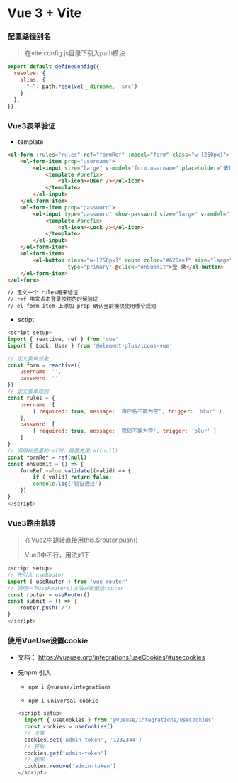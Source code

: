 # Vue 3 + Vite

### 配置路径别名
> 在vite.config.js目录下引入path模块
```javascript
export default defineConfig({
  resolve: {
    alias: {
      "~": path.resolve(__dirname, 'src')
    }
  },
})
```



### Vue3表单验证

- template

```html
<el-form :rules="rules" ref="formRef" :model="form" class="w-[250px]">
    <el-form-item prop="username">
        <el-input size="large" v-model="form.username" placeholder="请输入用户名" >
            <template #prefix>
                <el-icon><User /></el-icon>
            </template>
        </el-input>
    </el-form-item>
    <el-form-item prop="password">
        <el-input type="password" show-password size="large" v-model="form.password" placeholder="请输入密码" >
            <template #prefix>
                <el-icon><Lock /></el-icon>
            </template>
        </el-input>
    </el-form-item>
    <el-form-item>
        <el-button class="w-[250px]" round color="#626aef" size="large"
                   type="primary" @click="onSubmit">登 录</el-button>
    </el-form-item>
</el-form>

// 定义一个 rules用来验证
// ref 用来点击登录按钮的时候验证
// el-form-item 上添加 prop 确认当前模块使用哪个规则
```

- sctipt

```javascript
<script setup>
import { reactive, ref } from 'vue'
import { Lock, User } from '@element-plus/icons-vue'

// 定义表单对象
const form = reactive({
    username: '',
    password: ''
})
// 定义表单规则
const rules = {
    username: [
        { required: true, message: '用户名不能为空', trigger: 'blur' }
    ],
    password: [
        { required: true, message: '密码不能为空', trigger: 'blur' }
    ]
}
// 调用标签里的ref时，需要先用ref(null)
const formRef = ref(null)
const onSubmit = () => {
    formRef.value.validate((valid) => {
        if (!valid) return false;
       	console.log('验证通过')
    })
}
</script>
```



### Vue3路由跳转

> 在Vue2中跳转直接用this.$router.push()
>
> Vue3中不行，用法如下

```javascript
<script setup>
// 先引入 useRouter
import { useRouter } from 'vue-router'
// 调用一下useRouter()方法并赋值给router
const router = useRouter()
const submit = () => {
    router.push('/')
}
</script>
```



### 使用VueUse设置cookie

- 文档： https://vueuse.org/integrations/useCookies/#usecookies

- 先npm 引入

  - `npm i @vueuse/integrations`

  - `npm i universal-cookie`

  ```javascript
  <script setup>
    import { useCookies } from '@vueuse/integrations/useCookies'
    const cookies = useCookies()
    // 设置
    cookies.set('admin-token', '1232344')
    // 获取
    cookies.get('admin-token')
    // 删除
    cookies.remove('admin-token')
  </script>
  ```

  

